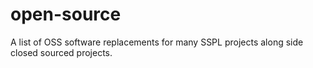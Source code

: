 # open-source
A list of OSS software replacements for many SSPL projects along side closed sourced projects.
